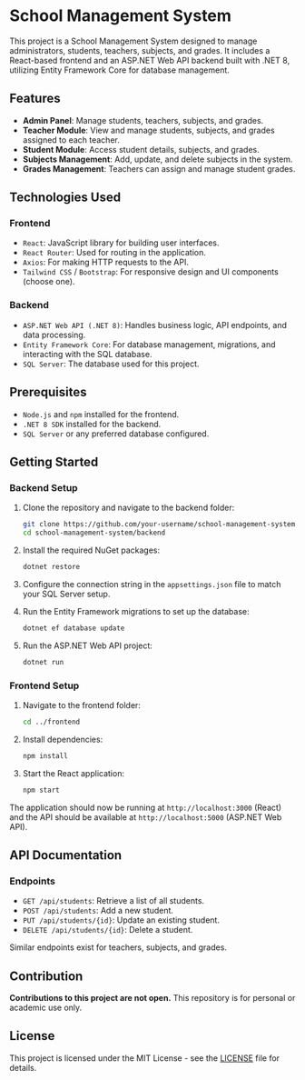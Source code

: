 # School Management System

This project is a School Management System designed to manage administrators, students, teachers, subjects, and grades. It includes a React-based frontend and an ASP.NET Web API backend built with .NET 8, utilizing Entity Framework Core for database management.

## Features

- **Admin Panel**: Manage students, teachers, subjects, and grades.
- **Teacher Module**: View and manage students, subjects, and grades assigned to each teacher.
- **Student Module**: Access student details, subjects, and grades.
- **Subjects Management**: Add, update, and delete subjects in the system.
- **Grades Management**: Teachers can assign and manage student grades.

## Technologies Used

### Frontend
- `React`: JavaScript library for building user interfaces.
- `React Router`: Used for routing in the application.
- `Axios`: For making HTTP requests to the API.
- `Tailwind CSS` / `Bootstrap`: For responsive design and UI components (choose one).

### Backend
- `ASP.NET Web API (.NET 8)`: Handles business logic, API endpoints, and data processing.
- `Entity Framework Core`: For database management, migrations, and interacting with the SQL database.
- `SQL Server`: The database used for this project.

## Prerequisites

- `Node.js` and `npm` installed for the frontend.
- `.NET 8 SDK` installed for the backend.
- `SQL Server` or any preferred database configured.

## Getting Started

### Backend Setup

1. Clone the repository and navigate to the backend folder:
    ```bash
    git clone https://github.com/your-username/school-management-system.git
    cd school-management-system/backend
    ```

2. Install the required NuGet packages:
    ```bash
    dotnet restore
    ```

3. Configure the connection string in the `appsettings.json` file to match your SQL Server setup.

4. Run the Entity Framework migrations to set up the database:
    ```bash
    dotnet ef database update
    ```

5. Run the ASP.NET Web API project:
    ```bash
    dotnet run
    ```

### Frontend Setup

1. Navigate to the frontend folder:
    ```bash
    cd ../frontend
    ```

2. Install dependencies:
    ```bash
    npm install
    ```

3. Start the React application:
    ```bash
    npm start
    ```

The application should now be running at `http://localhost:3000` (React) and the API should be available at `http://localhost:5000` (ASP.NET Web API).

## API Documentation

### Endpoints

- `GET /api/students`: Retrieve a list of all students.
- `POST /api/students`: Add a new student.
- `PUT /api/students/{id}`: Update an existing student.
- `DELETE /api/students/{id}`: Delete a student.

Similar endpoints exist for teachers, subjects, and grades.

## Contribution

**Contributions to this project are not open.** This repository is for personal or academic use only.

## License

This project is licensed under the MIT License - see the [LICENSE](LICENSE) file for details.
